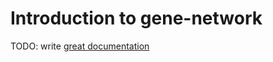 # Introduction to gene-network

TODO: write [great documentation](http://jacobian.org/writing/great-documentation/what-to-write/)

